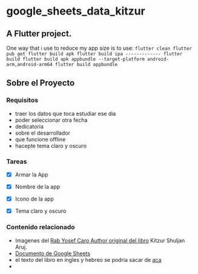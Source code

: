 # google_sheets_data_kitzur

A Flutter project.
--------------

One way that i use to reduce my app size is to use:
    ```
    flutter clean
    flutter pub get
    flutter build apk
    flutter build ipa
    -------------
    flutter build
    flutter build apk appbundle --target-platform android-arm,android-arm64
    flutter build appbundle
    ```


## Sobre el Proyecto

### Requisitos
- traer los datos que toca estudiar ese dia
- poder seleccionar otra fecha
- dedicatoria
- sobre el desarrollador
- que funcione offline
- hacepte tema claro y oscuro

### Tareas
- [x] Armar la App
- [x] Nombre de la app
- [x] Icono de la app
- [x] Tema claro y oscuro


### Contenido relacionado
- Imagenes del [Rab Yosef Caro Author original del libro](https://www.etsy.com/mx/listing/216634626/judaismo-retrato-especial-al-oleo-sobre) Kitzur Shuljan Aruj.
- [Documento de Google Sheets](https://docs.google.com/spreadsheets/d/1ZrQoS8icsexeMsEFkNveCQgcshF50z8a2kQYcEmJAVY/)
- el texto del libro en ingles y hebreo se podria sacar de [aca](https://www.chabad.org/library/article_cdo/aid/4297832/jewish/Kitzur-Shulchan-Aruch.htm)
- 